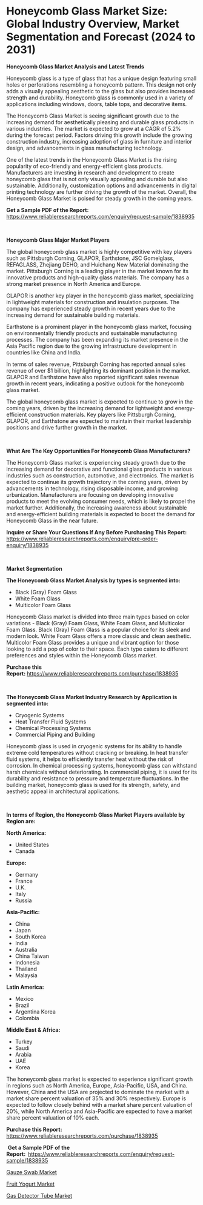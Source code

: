 <p><h1>Honeycomb Glass Market Size: Global Industry Overview, Market Segmentation and Forecast (2024 to 2031)</h1></p><p><strong>Honeycomb Glass Market Analysis and Latest Trends</strong></p>
<p><p>Honeycomb glass is a type of glass that has a unique design featuring small holes or perforations resembling a honeycomb pattern. This design not only adds a visually appealing aesthetic to the glass but also provides increased strength and durability. Honeycomb glass is commonly used in a variety of applications including windows, doors, table tops, and decorative items.</p><p>The Honeycomb Glass Market is seeing significant growth due to the increasing demand for aesthetically pleasing and durable glass products in various industries. The market is expected to grow at a CAGR of 5.2% during the forecast period. Factors driving this growth include the growing construction industry, increasing adoption of glass in furniture and interior design, and advancements in glass manufacturing technology.</p><p>One of the latest trends in the Honeycomb Glass Market is the rising popularity of eco-friendly and energy-efficient glass products. Manufacturers are investing in research and development to create honeycomb glass that is not only visually appealing and durable but also sustainable. Additionally, customization options and advancements in digital printing technology are further driving the growth of the market. Overall, the Honeycomb Glass Market is poised for steady growth in the coming years.</p></p>
<p><strong>Get a Sample PDF of the Report:&nbsp;</strong> <a href="https://www.reliableresearchreports.com/enquiry/request-sample/1838935">https://www.reliableresearchreports.com/enquiry/request-sample/1838935</a></p>
<p>&nbsp;</p>
<p><strong>Honeycomb Glass Major Market Players</strong></p>
<p><p>The global honeycomb glass market is highly competitive with key players such as Pittsburgh Corning, GLAPOR, Earthstone, JSC Gomelglass, REFAGLASS, Zhejiang DEHO, and Huichang New Material dominating the market. Pittsburgh Corning is a leading player in the market known for its innovative products and high-quality glass materials. The company has a strong market presence in North America and Europe.</p><p>GLAPOR is another key player in the honeycomb glass market, specializing in lightweight materials for construction and insulation purposes. The company has experienced steady growth in recent years due to the increasing demand for sustainable building materials.</p><p>Earthstone is a prominent player in the honeycomb glass market, focusing on environmentally friendly products and sustainable manufacturing processes. The company has been expanding its market presence in the Asia Pacific region due to the growing infrastructure development in countries like China and India.</p><p>In terms of sales revenue, Pittsburgh Corning has reported annual sales revenue of over $1 billion, highlighting its dominant position in the market. GLAPOR and Earthstone have also reported significant sales revenue growth in recent years, indicating a positive outlook for the honeycomb glass market.</p><p>The global honeycomb glass market is expected to continue to grow in the coming years, driven by the increasing demand for lightweight and energy-efficient construction materials. Key players like Pittsburgh Corning, GLAPOR, and Earthstone are expected to maintain their market leadership positions and drive further growth in the market.</p></p>
<p>&nbsp;</p>
<p><strong>What Are The Key Opportunities For Honeycomb Glass Manufacturers?</strong></p>
<p><p>The Honeycomb Glass market is experiencing steady growth due to the increasing demand for decorative and functional glass products in various industries such as construction, automotive, and electronics. The market is expected to continue its growth trajectory in the coming years, driven by advancements in technology, rising disposable income, and growing urbanization. Manufacturers are focusing on developing innovative products to meet the evolving consumer needs, which is likely to propel the market further. Additionally, the increasing awareness about sustainable and energy-efficient building materials is expected to boost the demand for Honeycomb Glass in the near future.</p></p>
<p><strong>Inquire or Share Your Questions If Any Before Purchasing This Report:</strong> <a href="https://www.reliableresearchreports.com/enquiry/pre-order-enquiry/1838935">https://www.reliableresearchreports.com/enquiry/pre-order-enquiry/1838935</a></p>
<p>&nbsp;</p>
<p><strong>Market Segmentation</strong></p>
<p><strong>The Honeycomb Glass Market Analysis by types is segmented into:</strong></p>
<p><ul><li>Black (Gray) Foam Glass</li><li>White Foam Glass</li><li>Multicolor Foam Glass</li></ul></p>
<p><p>Honeycomb Glass market is divided into three main types based on color variations - Black (Gray) Foam Glass, White Foam Glass, and Multicolor Foam Glass. Black (Gray) Foam Glass is a popular choice for its sleek and modern look. White Foam Glass offers a more classic and clean aesthetic. Multicolor Foam Glass provides a unique and vibrant option for those looking to add a pop of color to their space. Each type caters to different preferences and styles within the Honeycomb Glass market.</p></p>
<p><strong>Purchase this Report:&nbsp;</strong><a href="https://www.reliableresearchreports.com/purchase/1838935">https://www.reliableresearchreports.com/purchase/1838935</a></p>
<p>&nbsp;</p>
<p><strong>The Honeycomb Glass Market Industry Research by Application is segmented into:</strong></p>
<p><ul><li>Cryogenic Systems</li><li>Heat Transfer Fluid Systems</li><li>Chemical Processing Systems</li><li>Commercial Piping and Building</li></ul></p>
<p><p>Honeycomb glass is used in cryogenic systems for its ability to handle extreme cold temperatures without cracking or breaking. In heat transfer fluid systems, it helps to efficiently transfer heat without the risk of corrosion. In chemical processing systems, honeycomb glass can withstand harsh chemicals without deteriorating. In commercial piping, it is used for its durability and resistance to pressure and temperature fluctuations. In the building market, honeycomb glass is used for its strength, safety, and aesthetic appeal in architectural applications.</p></p>
<p>&nbsp;</p>
<p><strong>In terms of Region, the Honeycomb Glass Market Players available by Region are:</strong></p>
<p>
    <p> <strong> North America: </strong>
        <ul>
            <li>United States</li>
            <li>Canada</li>
        </ul>
        </p> 
    <p> <strong> Europe: </strong>
        <ul>
            <li>Germany</li>
            <li>France</li>
            <li>U.K.</li>
            <li>Italy</li>
            <li>Russia</li>
        </ul>
        </p> 
    <p> <strong> Asia-Pacific: </strong>
        <ul>
            <li>China</li>
            <li>Japan</li>
            <li>South Korea</li>
            <li>India</li>
            <li>Australia</li>
            <li>China Taiwan</li>
            <li>Indonesia</li>
            <li>Thailand</li>
            <li>Malaysia</li>
        </ul>
        </p> 
    <p> <strong> Latin America: </strong>
        <ul>
            <li>Mexico</li>
            <li>Brazil</li>
            <li>Argentina Korea</li>
            <li>Colombia</li>
        </ul>
        </p> 
    <p> <strong> Middle East & Africa: </strong>
        <ul>
            <li>Turkey</li>
            <li>Saudi</li>
            <li>Arabia</li>
            <li>UAE</li>
            <li>Korea</li>
        </ul>
    </p>
    </p>
<p><p>The honeycomb glass market is expected to experience significant growth in regions such as North America, Europe, Asia-Pacific, USA, and China. However, China and the USA are projected to dominate the market with a market share percent valuation of 35% and 30% respectively. Europe is expected to follow closely behind with a market share percent valuation of 20%, while North America and Asia-Pacific are expected to have a market share percent valuation of 10% each.</p></p>
<p><strong>Purchase this Report: </strong><a href="https://www.reliableresearchreports.com/purchase/1838935">https://www.reliableresearchreports.com/purchase/1838935</a></p>
<p>&nbsp;<strong>Get a Sample PDF of the Report:&nbsp;&nbsp;</strong><a href="https://www.reliableresearchreports.com/enquiry/request-sample/1838935">https://www.reliableresearchreports.com/enquiry/request-sample/1838935</a></p>
<p><strong></strong></p>
<p><p><a href="https://view.publitas.com/reportprime-1/insights-into-gauze-swab-market-size-analysing-market-share-trends-and-growth-from-2024-to-2031/">Gauze Swab Market</a></p><p><a href="https://view.publitas.com/reportprime-1/fruit-yogurt-market-size-share-trends-analysis-report-by-application-regional-outlook-competitive-strategies-and-segment-forecasts-2024-2031/">Fruit Yogurt Market</a></p><p><a href="https://view.publitas.com/reportprime-1/gas-detector-tube-market-provides-a-comprehensive-analysis-including-a-macro-overview-of-the-market-as-well-as-micro-details-such-as-market-size-and-competitive-landscape/">Gas Detector Tube Market</a></p></p>